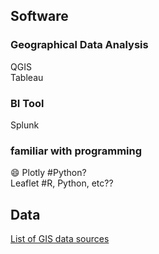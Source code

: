 ## Software
### Geographical Data Analysis
QGIS  
Tableau  

### BI Tool
Splunk  

### familiar with programming
:smile: Plotly #Python?  
Leaflet  #R, Python, etc??  


## Data
[List of GIS data sources](https://en.wikipedia.org/wiki/List_of_GIS_data_sources)
